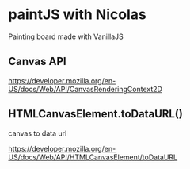 # paintJS with Nicolas 

Painting board made with VanillaJS

## Canvas API

https://developer.mozilla.org/en-US/docs/Web/API/CanvasRenderingContext2D

## HTMLCanvasElement.toDataURL()

canvas to data url 

https://developer.mozilla.org/en-US/docs/Web/API/HTMLCanvasElement/toDataURL
